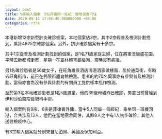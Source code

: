 ```yaml
---
layout: post
title: 9宗輸入個案　5名菲傭同一經紀　當地宿舍同住
date: 2020-09-11 17:08:49.000000000 +08:00
categories: rthk
---
```


本港新增12宗新型肺炎確診個案，本地個案佔3宗，其中2宗經普及檢測計劃找到，累計4925宗確診個案。另外，初步確診個案有十多宗。

其中1宗從普及檢測計劃找到的個案，是1名71歲家庭主婦，住在將軍澳康盛花園，平時去新都城街市，星期一在翠林體育館檢測，當時沒有病徵。

另1名確診患者是56歲女子，在旺角維景酒店海港酒家做樓面，居於通菜街，有時去旺角街市，前日在界限街體育館檢測。患者的約70名同事亦有參與普及檢測計劃，當局亦會為沒有參與計劃的有關員工提供樣本瓶作檢測。

至於第3名本地確診患者是1名5歲男童，他的39歲母親昨日確診，男童日前曾經到伊利沙伯醫院做眼科手術。

輸入個案則有9宗，6宗是菲律賓外傭，當中5人同屬一個經紀，乘坐同一班機回港，合共涉及13人，他們在當地宿舍同住，其餘8人之中有1人初步確診，其他人送往檢疫中心。

有3宗輸入個案就分別來自尼泊爾、英國及保加利亞。

